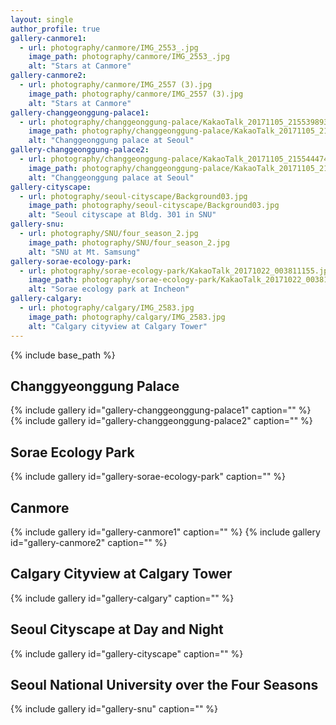 ```yaml
---
layout: single
author_profile: true
gallery-canmore1:
  - url: photography/canmore/IMG_2553_.jpg
    image_path: photography/canmore/IMG_2553_.jpg
    alt: "Stars at Canmore"
gallery-canmore2:
  - url: photography/canmore/IMG_2557 (3).jpg
    image_path: photography/canmore/IMG_2557 (3).jpg
    alt: "Stars at Canmore"
gallery-changgeonggung-palace1:
  - url: photography/changgeonggung-palace/KakaoTalk_20171105_215539893_.jpg
    image_path: photography/changgeonggung-palace/KakaoTalk_20171105_215539893_.jpg
    alt: "Changgeonggung palace at Seoul"
gallery-changgeonggung-palace2:
  - url: photography/changgeonggung-palace/KakaoTalk_20171105_215544474_.jpg
    image_path: photography/changgeonggung-palace/KakaoTalk_20171105_215544474_.jpg
    alt: "Changgeonggung palace at Seoul"
gallery-cityscape:
  - url: photography/seoul-cityscape/Background03.jpg
    image_path: photography/seoul-cityscape/Background03.jpg
    alt: "Seoul cityscape at Bldg. 301 in SNU"
gallery-snu:
  - url: photography/SNU/four_season_2.jpg
    image_path: photography/SNU/four_season_2.jpg
    alt: "SNU at Mt. Samsung"
gallery-sorae-ecology-park:
  - url: photography/sorae-ecology-park/KakaoTalk_20171022_003811155.jpg
    image_path: photography/sorae-ecology-park/KakaoTalk_20171022_003811155.jpg
    alt: "Sorae ecology park at Incheon"
gallery-calgary:
  - url: photography/calgary/IMG_2583.jpg
    image_path: photography/calgary/IMG_2583.jpg
    alt: "Calgary cityview at Calgary Tower"
---
```


{% include base_path %}

## Changgyeonggung Palace

{% include gallery id="gallery-changgeonggung-palace1" caption="" %}
{% include gallery id="gallery-changgeonggung-palace2" caption="" %}

## Sorae Ecology Park

{% include gallery id="gallery-sorae-ecology-park" caption="" %}

## Canmore

{% include gallery id="gallery-canmore1" caption="" %}
{% include gallery id="gallery-canmore2" caption="" %}

## Calgary Cityview at Calgary Tower

{% include gallery id="gallery-calgary" caption="" %}

## Seoul Cityscape at Day and Night

{% include gallery id="gallery-cityscape" caption="" %}

## Seoul National University over the Four Seasons

{% include gallery id="gallery-snu" caption="" %}
